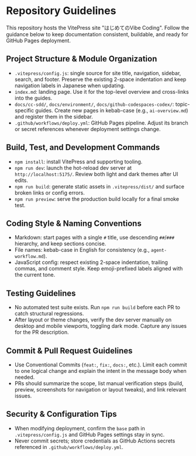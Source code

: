 # Repository Guidelines

This repository hosts the VitePress site "はじめてのVibe Coding". Follow the guidance below to keep documentation consistent, buildable, and ready for GitHub Pages deployment.

## Project Structure & Module Organization
- `.vitepress/config.js`: single source for site title, navigation, sidebar, search, and footer. Preserve the existing 2-space indentation and keep navigation labels in Japanese when updating.
- `index.md`: landing page. Use it for the top-level overview and cross-links into the guides.
- `docs/cc-sdd/`, `docs/environment/`, `docs/github-codespaces-codex/`: topic-specific guides. Create new pages in kebab-case (e.g., `ai-overview.md`) and register them in the sidebar.
- `.github/workflows/deploy.yml`: GitHub Pages pipeline. Adjust its branch or secret references whenever deployment settings change.

## Build, Test, and Development Commands
- `npm install`: install VitePress and supporting tooling.
- `npm run dev`: launch the hot-reload dev server at `http://localhost:5175/`. Review both light and dark themes after UI edits.
- `npm run build`: generate static assets in `.vitepress/dist/` and surface broken links or config errors.
- `npm run preview`: serve the production build locally for a final smoke test.

## Coding Style & Naming Conventions
- Markdown: start pages with a single `#` title, use descending `##`/`###` hierarchy, and keep sections concise.
- File names: kebab-case in English for consistency (e.g., `agent-workflow.md`).
- JavaScript config: respect existing 2-space indentation, trailing commas, and comment style. Keep emoji-prefixed labels aligned with the current tone.

## Testing Guidelines
- No automated test suite exists. Run `npm run build` before each PR to catch structural regressions.
- After layout or theme changes, verify the dev server manually on desktop and mobile viewports, toggling dark mode. Capture any issues for the PR description.

## Commit & Pull Request Guidelines
- Use Conventional Commits (`feat:`, `fix:`, `docs:`, etc.). Limit each commit to one logical change and explain the intent in the message body when needed.
- PRs should summarize the scope, list manual verification steps (build, preview, screenshots for navigation or layout tweaks), and link relevant issues.

## Security & Configuration Tips
- When modifying deployment, confirm the `base` path in `.vitepress/config.js` and GitHub Pages settings stay in sync.
- Never commit secrets; store credentials as GitHub Actions secrets referenced in `.github/workflows/deploy.yml`.
